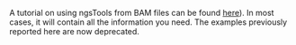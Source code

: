 
A tutorial on using ngsTools from BAM files can be found [here](https://github.com/mfumagalli/ngsTools/blob/master/TUTORIAL.md)).
In most cases, it will contain all the information you need.
The examples previously reported here are now deprecated.

